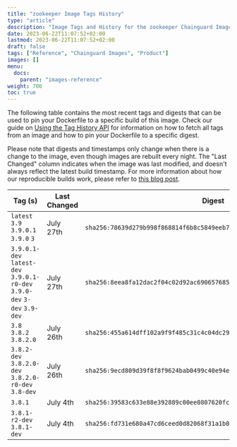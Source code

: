 ```yaml
---
title: "zookeeper Image Tags History"
type: "article"
description: "Image Tags and History for the zookeeper Chainguard Image"
date: 2023-06-22T11:07:52+02:00
lastmod: 2023-06-22T11:07:52+02:00
draft: false
tags: ["Reference", "Chainguard Images", "Product"]
images: []
menu:
  docs:
    parent: "images-reference"
weight: 700
toc: true
---
```


The following table contains the most recent tags and digests that can be used to pin your Dockerfile to a specific build of this image. Check our guide on [Using the Tag History API](/chainguard/chainguard-images/using-the-tag-history-api/) for information on how to fetch all tags from an image and how to pin your Dockerfile to a specific digest.

Please note that digests and timestamps only change when there is a change to the image, even though images are rebuilt every night. The "Last Changed" column indicates when the image was last modified, and doesn't always reflect the latest build timestamp. For more information about how our reproducible builds work, please refer to [this blog post](https://www.chainguard.dev/unchained/reproducing-chainguards-reproducible-image-builds).

| Tag (s)                                                                    | Last Changed | Digest                                                                    |
|----------------------------------------------------------------------------|--------------|---------------------------------------------------------------------------|
|  `latest` `3.9` `3.9.0.1` `3.9.0` `3`                                      | July 27th    | `sha256:78639d279b998f868814f6b8c5849eeb7b89599e300fa6ee26f7c2b27bf719f6` |
|  `3.9.0.1-dev` `latest-dev` `3.9.0.1-r0-dev` `3.9.0-dev` `3-dev` `3.9-dev` | July 27th    | `sha256:8eea8fa12dac2f04c02d92ac690657685f48742415cf428f9f977e24d2a1e4c2` |
|  `3.8` `3.8.2` `3.8.2.0`                                                   | July 26th    | `sha256:455a614dff102a9f9f485c31c4c04dc29be32f796644b87ab94e21509eba189c` |
|  `3.8.2-dev` `3.8.2.0-dev` `3.8.2.0-r0-dev` `3.8-dev`                      | July 26th    | `sha256:9ecd809d39f8f8f9624bab0499c40e94e1ed6929d73b0efbf20263711b44f32d` |
|  `3.8.1`                                                                   | July 4th     | `sha256:39583c633e88e392889c00ee0807620fc363be8dedfa57c7c7b2c54c2304831b` |
|  `3.8.1-r2-dev` `3.8.1-dev`                                                | July 4th     | `sha256:fd731e680a47cd6ceed0d82068f31a1b06e612314ba142e8785f2ad2351dd12b` |
